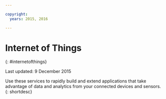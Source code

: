 ```yaml
---

copyright:
  years: 2015, 2016

---
```


# Internet of Things
{: #internetofthings}

Last updated: 9 December 2015

Use these services to rapidly build and extend applications that take advantage of data and analytics from your connected devices and sensors.
{: shortdesc}



